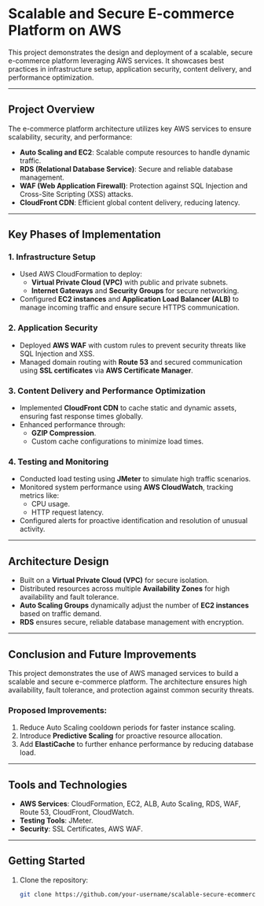 # Scalable and Secure E-commerce Platform on AWS

This project demonstrates the design and deployment of a scalable, secure e-commerce platform leveraging AWS services. It showcases best practices in infrastructure setup, application security, content delivery, and performance optimization.

---

## Project Overview

The e-commerce platform architecture utilizes key AWS services to ensure scalability, security, and performance:
- **Auto Scaling and EC2**: Scalable compute resources to handle dynamic traffic.
- **RDS (Relational Database Service)**: Secure and reliable database management.
- **WAF (Web Application Firewall)**: Protection against SQL Injection and Cross-Site Scripting (XSS) attacks.
- **CloudFront CDN**: Efficient global content delivery, reducing latency.

---

## Key Phases of Implementation

### 1. **Infrastructure Setup**
- Used AWS CloudFormation to deploy:
  - **Virtual Private Cloud (VPC)** with public and private subnets.
  - **Internet Gateways** and **Security Groups** for secure networking.
- Configured **EC2 instances** and **Application Load Balancer (ALB)** to manage incoming traffic and ensure secure HTTPS communication.

### 2. **Application Security**
- Deployed **AWS WAF** with custom rules to prevent security threats like SQL Injection and XSS.
- Managed domain routing with **Route 53** and secured communication using **SSL certificates** via **AWS Certificate Manager**.

### 3. **Content Delivery and Performance Optimization**
- Implemented **CloudFront CDN** to cache static and dynamic assets, ensuring fast response times globally.
- Enhanced performance through:
  - **GZIP Compression**.
  - Custom cache configurations to minimize load times.

### 4. **Testing and Monitoring**
- Conducted load testing using **JMeter** to simulate high traffic scenarios.
- Monitored system performance using **AWS CloudWatch**, tracking metrics like:
  - CPU usage.
  - HTTP request latency.
- Configured alerts for proactive identification and resolution of unusual activity.

---

## Architecture Design

- Built on a **Virtual Private Cloud (VPC)** for secure isolation.
- Distributed resources across multiple **Availability Zones** for high availability and fault tolerance.
- **Auto Scaling Groups** dynamically adjust the number of **EC2 instances** based on traffic demand.
- **RDS** ensures secure, reliable database management with encryption.

---

## Conclusion and Future Improvements

This project demonstrates the use of AWS managed services to build a scalable and secure e-commerce platform. The architecture ensures high availability, fault tolerance, and protection against common security threats.

### Proposed Improvements:
1. Reduce Auto Scaling cooldown periods for faster instance scaling.
2. Introduce **Predictive Scaling** for proactive resource allocation.
3. Add **ElastiCache** to further enhance performance by reducing database load.

---

## Tools and Technologies
- **AWS Services**: CloudFormation, EC2, ALB, Auto Scaling, RDS, WAF, Route 53, CloudFront, CloudWatch.
- **Testing Tools**: JMeter.
- **Security**: SSL Certificates, AWS WAF.

---

## Getting Started

1. Clone the repository:
   ```bash
   git clone https://github.com/your-username/scalable-secure-ecommerce.git
